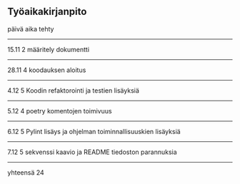 ## Työaikakirjanpito
 
päivä           aika            tehty

___


15.11              2            määritely dokumentti

---

28.11              4            koodauksen aloitus  

---

4.12               5            Koodin refaktorointi ja testien lisäyksiä

---

5.12               4           poetry komentojen toimivuus

---

6.12                5           Pylint lisäys ja ohjelman toiminnallisuuskien lisäyksiä

---

7.12                5           sekvenssi kaavio ja README tiedoston parannuksia 
___

yhteensä             24